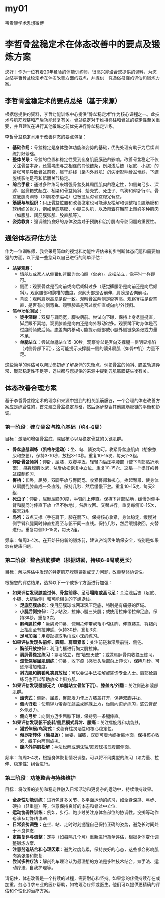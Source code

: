 # my01
韦贵康学术思想微博
<!DOCTYPE html> <html lang="zh-CN"> <head> <meta charset="UTF-8"> <meta name="viewport" content="width=device-width, initial-scale=1.0"> <title>李哲骨盆稳定术与体态改善方案</title> </head> <body> <h1>李哲骨盆稳定术在体态改善中的要点及锻炼方案</h1> <p>您好！作为一位有着20年经验的体能训练师，很高兴能结合您提供的资料，为您总结李哲骨盆稳定术在体态改善方面的要点，并提供一份通俗易懂的评估和锻炼方案。</p> <h2>李哲骨盆稳定术的要点总结（基于来源）</h2> <p>根据您提供的资料，李哲功能训练中心提供“骨盆稳定术”作为核心课程之一。此技术与肌筋膜链和产后功能修复有关。骨盆稳定对于维持脊柱和骨盆的稳定性至关重要，并且建议在进行其他锻炼之前优先进行骨盆稳定训练。</p> <p>李哲骨盆稳定术用于改善体态的要点包括：</p> <ul> <li><strong>基础作用：</strong>骨盆稳定是身体整体功能和姿势的基础，优先处理有助于为后续训练打好基础。</li> <li><strong>整体关联：</strong>骨盆的位置和稳定性受到全身肌筋膜链的影响。改善骨盆稳定不仅关注骨盆本身，还需考虑与之相连的其他链条，例如浅后链（足底、小腿）的紧张可能导致骨盆前移，躯干斜线（腹内外斜肌）的失衡影响骨盆倾斜，下螺旋线影响足弓和骶髂关节稳定。</li> <li><strong>综合手段：</strong>通过多种练习来增强骨盆及其周围肌肉的稳定性，如侧向弓步、深蹲、胫骨箱式起立、桥梁和骨盆倾斜、蛤壳式、死虫子、鸟狗和仰卧行军。骨盆底肌肉训练（如凯格尔运动）也被提及对骨盆稳定有益。</li> <li><strong>筋膜与软组织：</strong>纠正骨盆位置和改善稳定也可能涉及松解和调整相关肌筋膜和软组织的张力，例如足底筋膜、小腿三头肌，以及附着在髂前上棘的多种肌肉（如腹肌、阔筋膜张肌、股直肌等）。</li> <li><strong>姿势教育：</strong>强调维持良好的身体姿势对于预防和治疗肌肉骨骼问题的重要性。</li> </ul> <h2>通俗体态评估方法</h2> <p>作为一位训练师，我会采用简单的视觉和功能性评估来初步判断体态问题和需要加强的方面。以下是一些您可以自己进行的简单评估：</p> <ul> <li><strong>站姿观察：</strong> <ul> <li>请朋友或家人从侧面和背面为您拍照（全身）。放松站立，像平时一样即可。</li> <li>侧面：观察骨盆是否向前或向后倾斜过多（感觉裤腰带是向前还是向后倾斜）。观察腰部和胸椎的曲度。观察头部是否前伸，肩膀是否向前弓。</li> <li>背面：观察肩膀高度是否一致。观察骨盆两侧是否等高。观察脊柱是否笔直，是否有向侧弯曲。观察膝盖是否过度伸直或向内/外倾斜。</li> </ul> </li> <li><strong>简单功能测试：</strong> <ul> <li><strong>徒手深蹲：</strong>双脚与肩同宽，脚尖朝前。尝试向下蹲，保持上身尽量挺直，脚后跟不离地。观察膝盖是向内还是向外移动过多。观察蹲下时身体是否过度前倾或后倾。膝盖向内移动可能提示髋部或小腿外侧链条紧张或力量不足。</li> <li><strong>单腿站立：</strong>尝试单腿站立15-30秒。观察骨盆是否向支撑腿一侧明显塌陷（对侧臀部下沉），这可能提示支撑腿一侧的髋外展肌（如臀中肌）力量不足。</li> </ul> </li> </ul> <p>这些简单的评估可以帮助您初步了解身体的失衡点，例如骨盆的倾斜、膝盖轨迹异常、髋部稳定性不足等，这些都与您提供的来源中提到的肌筋膜链失衡有关。</p> <h2>体态改善合理方案</h2> <p>基于李哲骨盆稳定术的理念和来源中提到的相关肌筋膜链，一个合理的体态改善方案应是综合性的，首先建立骨盆稳定基础，然后逐步整合其他肌筋膜链的平衡和协调。</p> <h3>第一阶段：建立骨盆与核心基础（约4-6周）</h3> <p>目标：激活和增强骨盆底、深层核心以及稳定骨盆的关键肌群。</p> <ul> <li><strong>骨盆底肌训练（凯格尔运动）：</strong>坐、站、躺姿均可。收紧骨盆底肌肉（想象憋尿和憋便），保持3-10秒，放松3-10秒。重复10-15次，每天2-3组。</li> <li><strong>仰卧骨盆倾斜：</strong>仰卧，屈膝，双脚平放。轻轻向后压平腰部（使下背部贴近地面），感受腹肌收紧，然后放松恢复中立位。重复10-15次。这是一个很好的骨盆控制练习.</li> <li><strong>臀桥：</strong>仰卧，屈膝，双脚平放与臀同宽。收紧臀部和核心，抬起臀部，使身体从肩膀到膝盖成一条直线。保持几秒，然后缓慢下放。重复10-15次，每天2组.</li> <li><strong>死虫子：</strong>仰卧，屈髋屈膝90度，手臂向上伸直。保持下背部贴地，缓慢对侧手臂和腿同时伸直下放（但不触地），然后收回。交替进行。重复每侧10-15次，每天2组。</li> <li><strong>鸟狗：</strong>四点支撑（手在肩下，膝在髋下）。保持核心收紧，身体稳定，缓慢对侧手臂和腿同时伸直抬高至与躯干同一直线。保持几秒，然后缓慢收回。交替进行。重复每侧10-15次，每天2组。</li> </ul> <p>频率：每周3-4次。在开始任何新的锻炼前，建议咨询医生确保安全，特别是如果您有健康问题。</p> <h3>第二阶段：整合肌筋膜链（根据进展，持续6-8周或更长）</h3> <p>目标：解决评估中发现的特定肌筋膜链紧张或无力问题，改善整体协调性。</p> <p>根据您的评估结果，选择以下一个或多个方面进行加强：</p> <ul> <li><strong>如果评估发现膝盖过伸、骨盆前移、足弓塌陷或高弓足：</strong>关注浅后链（足底、小腿、大腿后侧）和可能相关的下螺旋线。 <ul> <li><strong>足底筋膜放松：</strong>使用筋膜球或网球滚压足底，特别是有痛感的区域。</li> <li><strong>小腿后侧拉伸：</strong>弓步站姿，拉伸小腿三头肌；或使用拉伸带拉伸足底。保持30秒，重复3次。</li> <li><strong>腘绳肌拉伸：</strong>坐姿或仰卧，使用拉伸带或毛巾勾住脚，伸直膝盖，将腿向上抬高至有拉伸感。保持30秒，重复3次.</li> <li><strong>足弓加强：</strong>用脚趾抓取毛巾或小球的练习。</li> </ul> </li> <li><strong>如果评估发现头前伸、圆肩、肩颈紧张：</strong>关注前链和深层前链、侧链。 <ul> <li><strong>胸部开放拉伸：</strong>利用门框进行胸大肌拉伸。</li> <li><strong>肩胛骨稳定练习：</strong>靠墙站立，做“墙壁天使”；或做肩胛骨内收挤压练习。</li> <li><strong>颈部深层屈肌训练：</strong>仰卧，收下颌（感觉头后部向上伸长），保持几秒。可逐渐增加难度。</li> <li><strong>斜方肌和胸锁乳突肌放松：</strong>可以尝试手法松解或咨询专业人士。肩部耸肩练习也可以帮助放松上斜方肌.</li> </ul> </li> <li><strong>如果评估发现髋部无力（单腿站立骨盆下沉）、膝盖内/外翻：</strong>关注侧链和髋部肌群。 <ul> <li><strong>蛤壳式：</strong>侧卧，屈膝，臀部发力使上方膝盖打开，保持双脚并拢。</li> <li><strong>侧向行走：</strong>使用弹力带套在膝盖或脚踝上方，做侧向迈步练习，感受臀部外侧发力。</li> <li><strong>侧向弓步：</strong>向侧方迈步屈膝下蹲，保持另一条腿伸直。</li> </ul> </li> <li><strong>如果评估发现躯干旋转/侧屈模式异常、腰痛：</strong>关注螺旋线和功能线。 <ul> <li><strong>猫式伸展/鸟狗式：</strong>改善脊柱灵活性和核心稳定性。</li> <li><strong>俄罗斯转体（简易版）：</strong>坐姿，屈膝，双脚可着地或抬离地面，保持核心收紧，躯干向两侧旋转。</li> <li><strong>腹内外斜肌松解：</strong>手法松解或泡沫轴/筋膜球按压腹部侧面。</li> </ul> </li> </ul> <p>频率：每周3-4次，根据身体恢复情况调整。可以将不同类型的练习（如力量、拉伸、稳定性）组合进行。</p> <h3>第三阶段：功能整合与持续维护</h3> <p>目标：将改善的姿势和稳定性融入日常活动和更复杂的运动中，持续维持效果。</p> <ul> <li><strong>全身性功能训练：</strong>进行包含多关节、多平面运动的练习，如全身深蹲、弓步、硬拉（轻重量）等，注意保持良好的体态和骨盆中立位.</li> <li><strong>运动协调性训练：</strong>例如，步行、跑步时关注身体各部位的协调性。投掷等动作也涉及功能线协调.</li> <li><strong>日常姿势调整：</strong>在坐、站、走时时刻提醒自己保持正确的姿势，避免长时间处于不良体态.</li> <li><strong>定期复评与调整：</strong>定期（如每隔几个月）重新进行简单评估，根据身体变化调整锻炼方案.</li> <li><strong>注意劳逸结合和心理因素：</strong>避免过度劳累，保持良好的心态，这些都会影响肌肉紧张度和恢复.</li> <li><strong>尝试多种疗法：</strong>解剖列车理论认为最理想的方法是多种技术结合，如手法、运动疗法、自我护理等。</li> </ul> <p>请记住，体态改善是一个持续的过程，需要耐心和坚持。如果您的疼痛持续存在或加重，务必寻求专业的医疗帮助，如物理治疗师或医生。他们可以提供更精确的评估和个性化的治疗方案。</p> </body> </html> 
